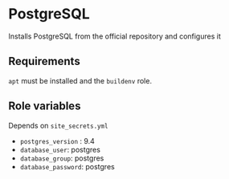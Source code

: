 # PostgreSQL

Installs PostgreSQL from the official repository and configures it

## Requirements

`apt` must be installed and the `buildenv` role.

## Role variables

Depends on `site_secrets.yml`

- `postgres_version` : 9.4
- `database_user`: postgres
- `database_group`: postgres
- `database_password`: postgres
